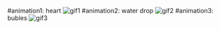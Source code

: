 #animation1: heart
![gif1](https://github.com/Uchqun7040/takrorlash/assets/89504551/91851806-ac40-49a9-aa70-a45c25ff1533)
#animation2: water drop
![gif2](https://github.com/Uchqun7040/takrorlash/assets/89504551/2dc4ab28-116d-4456-8433-8a46faac5eef)
#animation3: bubles
![gif3](https://github.com/Uchqun7040/takrorlash/assets/89504551/14e2b23c-89b2-421c-8985-deffdee69850)
